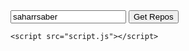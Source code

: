 <!DOCTYPE html>
<html lang="en">
  <head>
    <meta charset="UTF-8" />
    <meta name="viewport" content="width=device-width, initial-scale=1.0" />
    <title>GitHub Repos</title>
    <link rel="stylesheet" href="style.css" />
  </head>
  <body>
    <div class="repos-container">
      <div class="get-repos">
        <input type="text" placeholder="Github Username" value="saharrsaber" />
        <button class="get-button">Get Repos</button>
      </div>
      <div class="user_data hidden"></div>
      <div class="show-data hidden"></div>
      <div class="error hidden"></div>
    </div>

    <script src="script.js"></script>

  </body>
</html>
